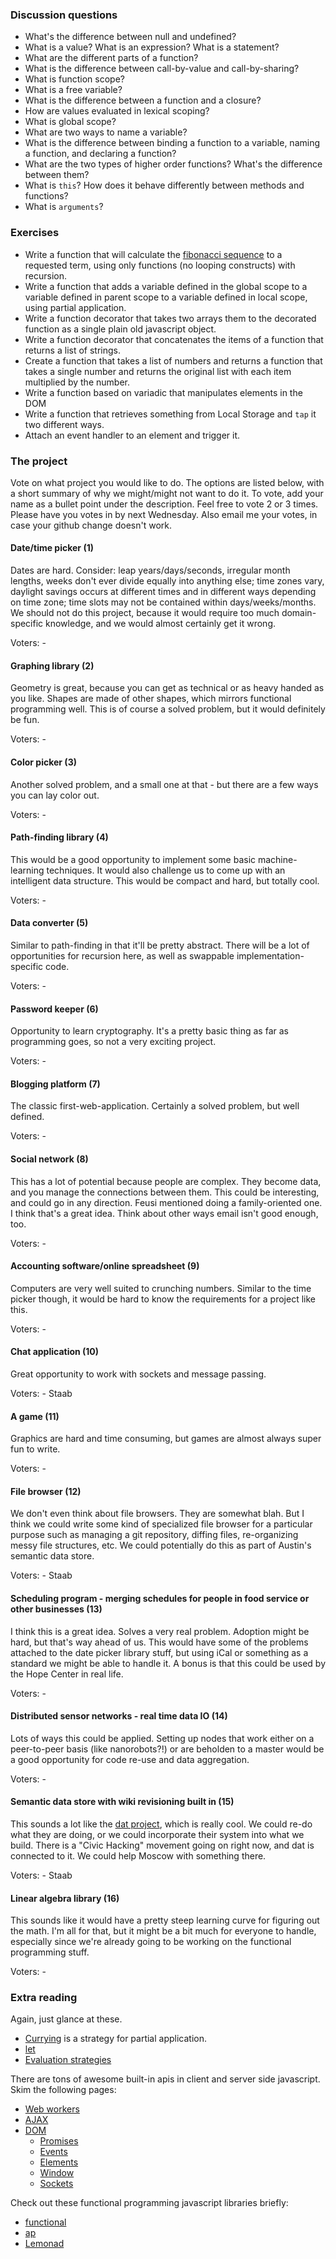 ### Discussion questions


- What's the difference between null and undefined?
- What is a value? What is an expression? What is a statement?
- What are the different parts of a function?
- What is the difference between call-by-value and call-by-sharing?
- What is function scope?
- What is a free variable?
- What is the difference between a function and a closure?
- How are values evaluated in lexical scoping?
- What is global scope?
- What are two ways to name a variable?
- What is the difference between binding a function to a variable, naming a function, and declaring a function?
- What are the two types of higher order functions? What's the difference between them?
- What is `this`? How does it behave differently between methods and functions?
- What is `arguments`?


### Exercises

- Write a function that will calculate the [fibonacci sequence](http://en.wikipedia.org/wiki/Fibonacci_number) to a requested term, using only functions (no looping constructs) with recursion.
- Write a function that adds a variable defined in the global scope to a variable defined in parent scope to a variable defined in local scope, using partial application.
- Write a function decorator that takes two arrays them to the decorated function as a single plain old javascript object.
- Write a function decorator that concatenates the items of a function that returns a list of strings.
- Create a function that takes a list of numbers and returns a function that takes a single number and returns the original list with each item multiplied by the number.
- Write a function based on variadic that manipulates elements in the DOM
- Write a function that retrieves something from Local Storage and `tap` it two different ways.
- Attach an event handler to an element and trigger it.


### The project

Vote on what project you would like to do. The options are listed below, with a short summary of why we might/might not want to do it. To vote, add your name as a bullet point under the description. Feel free to vote 2 or 3 times. Please have you votes in by next Wednesday. Also email me your votes, in case your github change doesn't work.

#### Date/time picker (1)

Dates are hard. Consider: leap years/days/seconds, irregular month lengths, weeks don't ever divide equally into anything else; time zones vary, daylight savings occurs at different times and in different ways depending on time zone; time slots may not be contained within days/weeks/months. We should not do this project, because it would require too much domain-specific knowledge, and we would almost certainly get it wrong.

Voters:
    - 

#### Graphing library (2)

Geometry is great, because you can get as technical or as heavy handed as you like. Shapes are made of other shapes, which mirrors functional programming well. This is of course a solved problem, but it would definitely be fun.

Voters:
    - 

#### Color picker (3)

Another solved problem, and a small one at that - but there are a few ways you can lay color out.

Voters:
    - 

#### Path-finding library (4)

This would be a good opportunity to implement some basic machine-learning techniques. It would also challenge us to come up with an intelligent data structure. This would be compact and hard, but totally cool.

Voters:
    - 

#### Data converter (5)

Similar to path-finding in that it'll be pretty abstract. There will be a lot of opportunities for recursion here, as well as swappable implementation-specific code.

Voters:
    - 

#### Password keeper (6)

Opportunity to learn cryptography. It's a pretty basic thing as far as programming goes, so not a very exciting project.

Voters:
    - 

#### Blogging platform (7)

The classic first-web-application. Certainly a solved problem, but well defined.

Voters:
    - 

#### Social network (8)

This has a lot of potential because people are complex. They become data, and you manage the connections between them. This could be interesting, and could go in any direction. Feusi mentioned doing a family-oriented one. I think that's a great idea. Think about other ways email isn't good enough, too.

Voters:
    - 

#### Accounting software/online spreadsheet (9)

Computers are very well suited to crunching numbers. Similar to the time picker though, it would be hard to know the requirements for a project like this.

Voters:
    - 

#### Chat application (10)

Great opportunity to work with sockets and message passing.

Voters:
    - Staab

#### A game (11)

Graphics are hard and time consuming, but games are almost always super fun to write.

Voters:
    - 

#### File browser (12)

We don't even think about file browsers. They are somewhat blah. But I think we could write some kind of specialized file browser for a particular purpose such as managing a git repository, diffing files, re-organizing messy file structures, etc. We could potentially do this as part of Austin's semantic data store.

Voters:
    - Staab

#### Scheduling program - merging schedules for people in food service or other businesses (13)

I think this is a great idea. Solves a very real problem. Adoption might be hard, but that's way ahead of us. This would have some of the problems attached to the date picker library stuff, but using iCal or something as a standard we might be able to handle it. A bonus is that this could be used by the Hope Center in real life.

Voters:
    - 

#### Distributed sensor networks - real time data IO (14)

Lots of ways this could be applied. Setting up nodes that work either on a peer-to-peer basis (like nanorobots?!) or are beholden to a master would be a good opportunity for code re-use and data aggregation.

Voters:
    - 

#### Semantic data store with wiki revisioning built in (15)

This sounds a lot like the [dat project](http://dat-data.com/), which is really cool. We could re-do what they are doing, or we could incorporate their system into what we build. There is a "Civic Hacking" movement going on right now, and dat is connected to it. We could help Moscow with something there.

Voters:
    - Staab

#### Linear algebra library (16)

This sounds like it would have a pretty steep learning curve for figuring out the math. I'm all for that, but it might be a bit much for everyone to handle, especially since we're already going to be working on the functional programming stuff.

Voters:
    - 


### Extra reading

Again, just glance at these.

- [Currying](https://en.wikipedia.org/wiki/Currying) is a strategy for partial application.
- [let](http://stackoverflow.com/a/11444416/1467342)
- [Evaluation strategies](http://en.wikipedia.org/wiki/Evaluation_strategy)

There are tons of awesome built-in apis in client and server side javascript. Skim the following pages:

- [Web workers](https://developer.mozilla.org/en-US/docs/Web/Guide/Performance/Using_web_workers)
- [AJAX](https://developer.mozilla.org/en-US/docs/Web/API/XMLHttpRequest)
- [DOM](https://developer.mozilla.org/en-US/docs/Web/API/Document_Object_Model)
    - [Promises](https://developer.mozilla.org/en-US/docs/Web/JavaScript/Reference/Global_Objects/Promise)
    - [Events](https://developer.mozilla.org/en-US/docs/Web/API/Event)
    - [Elements](https://developer.mozilla.org/en-US/docs/Web/API/Element)
    - [Window](https://developer.mozilla.org/en-US/docs/Web/API/Window)
    - [Sockets](http://socket.io/)

Check out these functional programming javascript libraries briefly:

- [functional](http://osteele.com/sources/javascript/functional/)
- [ap](https://github.com/substack/node-ap)
- [Lemonad](https://github.com/fogus/lemonad)